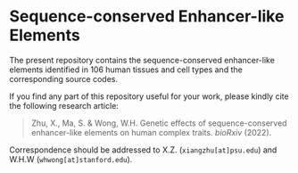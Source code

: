 # Sequence-conserved Enhancer-like Elements

The present repository contains the sequence-conserved enhancer-like elements
identified in 106 human tissues and cell types and the corresponding source codes. 

If you find any part of this repository useful for your work,
please kindly cite the following research article:

> Zhu, X., Ma, S. & Wong, W.H.
> Genetic effects of sequence-conserved enhancer-like elements on human complex traits.
> *bioRxiv* (2022).

Correspondence should be addressed to X.Z. (`xiangzhu[at]psu.edu`) and W.H.W (`whwong[at]stanford.edu`).
